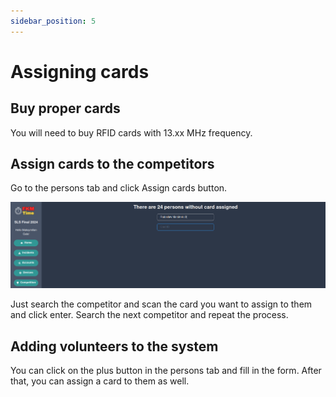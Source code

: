 ```yaml
---
sidebar_position: 5
---
```


# Assigning cards

## Buy proper cards

You will need to buy RFID cards with 13.xx MHz frequency.

## Assign cards to the competitors

Go to the persons tab and click Assign cards button. 

![img.png](../assets/assigning-cards.png)

Just search the competitor and scan the card you want to assign to them and click enter. Search the next competitor and repeat the process.

## Adding volunteers to the system

You can click on the plus button in the persons tab and fill in the form. After that, you can assign a card to them as well.